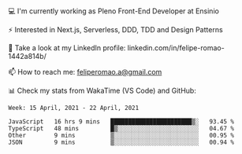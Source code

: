 💻 I'm currently working as Pleno Front-End Developer at Ensinio

⚡ Interested in Next.js, Serverless, DDD, TDD and Design Patterns

👥 Take a look at my LinkedIn profile: linkedin.com/in/felipe-romao-1442a814b/

📫 How to reach me: feliperomao.a@gmail.com

📊 Check my stats from WakaTime (VS Code) and GitHub:

<!--START_SECTION:waka-->
```text
Week: 15 April, 2021 - 22 April, 2021

JavaScript   16 hrs 9 mins   ███████████████████████▒░   93.45 % 
TypeScript   48 mins         █▒░░░░░░░░░░░░░░░░░░░░░░░   04.67 % 
Other        9 mins          ▒░░░░░░░░░░░░░░░░░░░░░░░░   00.95 % 
JSON         9 mins          ▒░░░░░░░░░░░░░░░░░░░░░░░░   00.94 % 
```
<!--END_SECTION:waka-->
